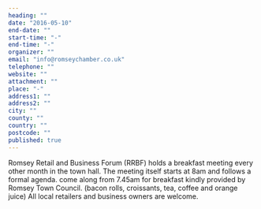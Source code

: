 ```yaml
---
heading: ""
date: "2016-05-10"
end-date: ""
start-time: "-"
end-time: "-"
organizer: ""
email: "info@romseychamber.co.uk"
telephone: ""
website: ""
attachment: ""
place: "-"
address1: ""
address2: ""
city: ""
county: ""
country: ""
postcode: ""
published: true
---
```



Romsey Retail and Business Forum (RRBF) holds a breakfast meeting every other month in the town hall. The meeting itself starts at 8am and follows a formal agenda. come along from 7.45am for breakfast kindly provided by Romsey Town Council. (bacon rolls, croissants, tea, coffee and orange juice) All local retailers and business owners are welcome.
